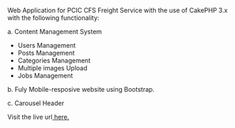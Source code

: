 Web Application for PCIC CFS Freight Service with the use of CakePHP 3.x with the following functionality:

a. Content Management System
      <ul>
       <li> Users Management </li> 
      <li> Posts Management </li> 
      <li> Categories Management </li> 
      <li> Multiple images Upload </li> 
      <li> Jobs Management </li> 
      </ul>

b. Fuly Mobile-resposive website using Bootstrap.

c. Carousel Header

Visit the live url<a href="https://pciccfs.com"> here.</a>

